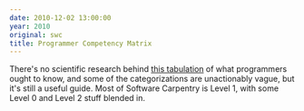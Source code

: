 ```yaml
---
date: 2010-12-02 13:00:00
year: 2010
original: swc
title: Programmer Competency Matrix
---
```

<p>There's no scientific research behind <a href="http://www.starling-software.com/employment/programmer-competency-matrix.html">this tabulation</a> of what programmers ought to know, and some of the categorizations are unactionably vague, but it's still a useful guide. Most of Software Carpentry is Level 1, with some Level 0 and Level 2 stuff blended in.</p>
